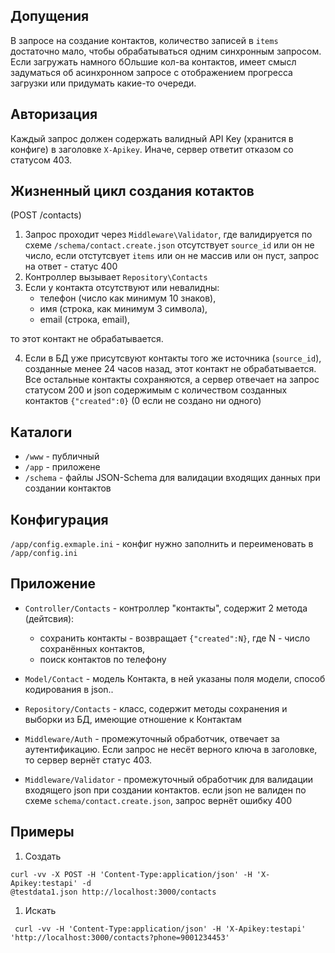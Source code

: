## Допущения

В запросе на создание контактов, количество записей в `items` достаточно мало, чтобы обрабатываться одним синхронным
запросом. Если загружать намного бОльшие кол-ва контактов, имеет смысл задуматься об асинхронном запросе с отображением
прогресса загрузки или придумать какие-то очереди.

## Авторизация

Каждый запрос должен содержать валидный API Key (хранится в конфиге) в заголовке `X-Apikey`. Иначе, сервер ответит
отказом со статусом 403.

## Жизненный цикл создания котактов

(POST /contacts)

1. Запрос проходит через `Middleware\Validator`, где валидируется по схеме `/schema/contact.create.json`
   отсутствует `source_id` или он не число, если отстутсвует `items` или он не массив или он пуст, запрос на ответ -
   статус 400
1. Контроллер вызывает `Repository\Contacts`
1. Если у контакта отсутствуют или невалидны:
    - телефон (число как минимум 10 знаков),
    - имя (строка, как минимум 3 символа),
    - email (строка, email),

то этот контакт не обрабатывается.

4. Если в БД уже присутсвуют контакты того же источника (`source_id`), созданные менее 24 часов назад, этот контакт не
   обрабатывается. Все остальные контакты сохраняются, а сервер отвечает на запрос статусом 200 и json содержимым с
   количеством созданных контактов `{"created":0}` (0 если не создано ни одного)

## Каталоги

- `/www` - публичный
- `/app` - приложене
- `/schema` - файлы JSON-Schema для валидации входящих данных при создании контактов

## Конфигурация

`/app/config.exmaple.ini` - конфиг нужно заполнить и переименовать в `/app/config.ini`

## Приложение

- `Controller/Contacts` - контроллер "контакты", содержит 2 метода (дейтсвия):
    - сохранить контакты - возвращает `{"created":N}`, где N - число сохранённых контактов,
    - поиск контактов по телефону

- `Model/Contact` - модель Контакта, в ней указаны поля модели, способ кодирования в json..

- `Repository/Contacts` - класс, содержит методы сохранения и выборки из БД, имеющие отношение к Контактам

- `Middleware/Auth` - промежуточный обработчик, отвечает за аутентификацию. Если запрос не несёт верного ключа в заголовке, то сервер вернёт статус 403.

- `Middleware/Validator` - промежуточный обработчик для валидации входящего json при создании контактов. если json не
  валиден по схеме `schema/contact.create.json`, запрос вернёт ошибку 400

## Примеры

1. Создать

```shell
curl -vv -X POST -H 'Content-Type:application/json' -H 'X-Apikey:testapi' -d
@testdata1.json http://localhost:3000/contacts
```

1. Искать

```shell
 curl -vv -H 'Content-Type:application/json' -H 'X-Apikey:testapi' 'http://localhost:3000/contacts?phone=9001234453'
```
